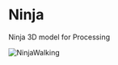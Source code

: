 # Ninja
Ninja 3D model for Processing

![NinjaWalking](https://raw.github.com/kougaku/Ninja/master/NinjaWalking.gif)
